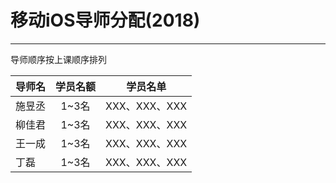 # 移动iOS导师分配(2018)
- - - -

导师顺序按上课顺序排列

| 导师名  | 学员名额 | 学员名单            |
| ---- | :--: | --------------- |
| 施昱丞  | 1~3名 | XXX、XXX、XXX |
| 柳佳君  | 1~3名 | XXX、XXX、XXX |
| 王一成   | 1~3名 | XXX、XXX、XXX |
| 丁磊   | 1~3名 | XXX、XXX、XXX |
